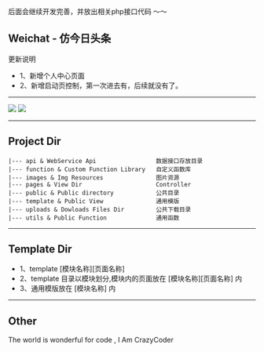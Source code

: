 后面会继续开发完善，并放出相关php接口代码 ～～

Weichat - 仿今日头条
------
更新说明
 * 1、新增个人中心页面
 * 2、新增启动页控制，第一次进去有，后续就没有了。

------
<img src="https://github.com/CrazyCodes/WeiXin-SmallApps-Information/blob/master/index.gif">
<img src="https://github.com/CrazyCodes/WeiXin-SmallApps-Information/blob/master/pic3.gif">

------
Project Dir
------
```shell
|--- api & WebService Api                 数据接口存放目录
|--- function & Custom Function Library   自定义函数库
|--- images & Img Resources               图片资源
|--- pages & View Dir                     Controller
|--- public & Public directory            公共目录
|--- template & Public View               通用模版
|--- uploads & Dowloads Files Dir         公共下载目录
|--- utils & Public Function              通用函数
```
------
Template Dir
------
* 1、template [模块名称][页面名称]
* 2、template 目录以模块划分,模块内的页面放在 [模块名称][页面名称] 内
* 3、通用模版放在 [模块名称] 内


------
Other
------
The world is wonderful for code , I Am CrazyCoder


